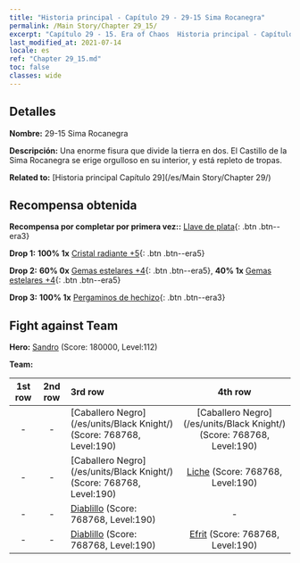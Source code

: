 ```yaml
---
title: "Historia principal - Capítulo 29 - 29-15 Sima Rocanegra"
permalink: /Main Story/Chapter 29_15/
excerpt: "Capítulo 29 - 15. Era of Chaos  Historia principal - Capítulo 29_15. 29-15 Sima Rocanegra"
last_modified_at: 2021-07-14
locale: es
ref: "Chapter 29_15.md"
toc: false
classes: wide
---
```


## Detalles

 **Nombre:** 29-15 Sima Rocanegra

 **Descripción:** Una enorme fisura que divide la tierra en dos. El Castillo de la Sima Rocanegra se erige orgulloso en su interior, y está repleto de tropas.

 **Related to:** [Historia principal Capítulo 29](/es/Main Story/Chapter 29/)

## Recompensa obtenida

 **Recompensa por completar por primera vez::** [Llave de plata](/ItemsES/con_693/){: .btn .btn--era3}

 **Drop 1:** **100% 1x** [Cristal radiante +5](/ItemsES/mat_101/){: .btn .btn--era5}

 **Drop 2:** **60% 0x** [Gemas estelares +4](/ItemsES/mat_93/){: .btn .btn--era5}, **40% 1x** [Gemas estelares +4](/ItemsES/mat_93/){: .btn .btn--era5}

 **Drop 3:** **100% 1x** [Pergaminos de hechizo](/ItemsES/con_694/){: .btn .btn--era3}


## Fight against Team
 **Hero:** [Sandro](/es/heroes/Sandro/) (Score: 180000, Level:112)

 **Team:**


  | 1st row | 2nd row | 3rd row | 4th row |
  |:----:|:----:|:----|:----:|
  | - | - | [Caballero Negro](/es/units/Black Knight/) (Score: 768768, Level:190)  | [Caballero Negro](/es/units/Black Knight/) (Score: 768768, Level:190)  |
  | - | - | [Caballero Negro](/es/units/Black Knight/) (Score: 768768, Level:190)  | [Liche](/es/units/Lich/) (Score: 768768, Level:190)  |
  | - | - | [Diablillo](/es/units/Imp/) (Score: 768768, Level:190)  | - |
  | - | - | [Diablillo](/es/units/Imp/) (Score: 768768, Level:190)  | [Efrit](/es/units/Efreeti/) (Score: 768768, Level:190)  |


